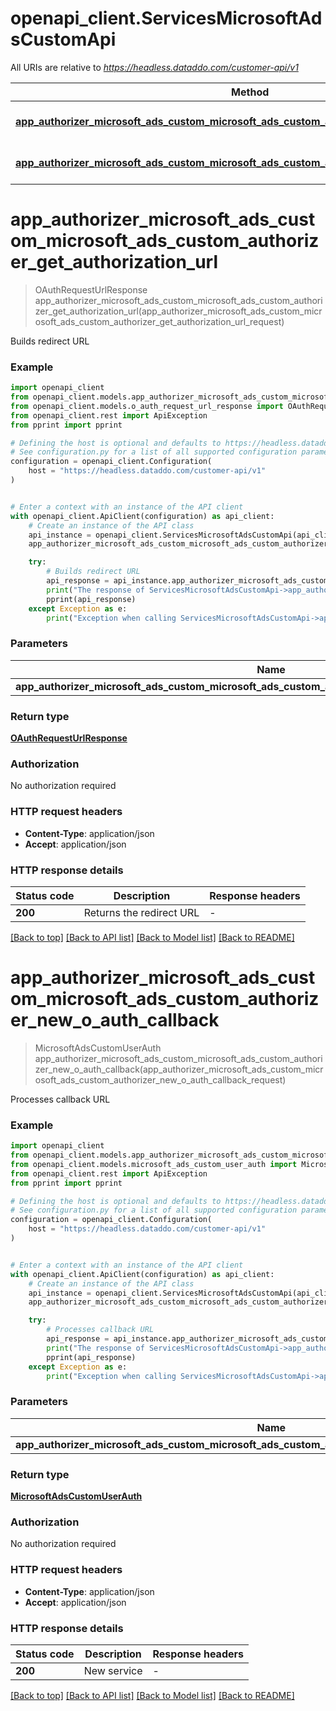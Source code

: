 # openapi_client.ServicesMicrosoftAdsCustomApi

All URIs are relative to *https://headless.dataddo.com/customer-api/v1*

Method | HTTP request | Description
------------- | ------------- | -------------
[**app_authorizer_microsoft_ads_custom_microsoft_ads_custom_authorizer_get_authorization_url**](ServicesMicrosoftAdsCustomApi.md#app_authorizer_microsoft_ads_custom_microsoft_ads_custom_authorizer_get_authorization_url) | **POST** /services/microsoft_ads_custom/oauth-request-url | Builds redirect URL
[**app_authorizer_microsoft_ads_custom_microsoft_ads_custom_authorizer_new_o_auth_callback**](ServicesMicrosoftAdsCustomApi.md#app_authorizer_microsoft_ads_custom_microsoft_ads_custom_authorizer_new_o_auth_callback) | **POST** /services/microsoft_ads_custom/oauth-process-callback | Processes callback URL


# **app_authorizer_microsoft_ads_custom_microsoft_ads_custom_authorizer_get_authorization_url**
> OAuthRequestUrlResponse app_authorizer_microsoft_ads_custom_microsoft_ads_custom_authorizer_get_authorization_url(app_authorizer_microsoft_ads_custom_microsoft_ads_custom_authorizer_get_authorization_url_request)

Builds redirect URL

### Example


```python
import openapi_client
from openapi_client.models.app_authorizer_microsoft_ads_custom_microsoft_ads_custom_authorizer_get_authorization_url_request import AppAuthorizerMicrosoftAdsCustomMicrosoftAdsCustomAuthorizerGetAuthorizationUrlRequest
from openapi_client.models.o_auth_request_url_response import OAuthRequestUrlResponse
from openapi_client.rest import ApiException
from pprint import pprint

# Defining the host is optional and defaults to https://headless.dataddo.com/customer-api/v1
# See configuration.py for a list of all supported configuration parameters.
configuration = openapi_client.Configuration(
    host = "https://headless.dataddo.com/customer-api/v1"
)


# Enter a context with an instance of the API client
with openapi_client.ApiClient(configuration) as api_client:
    # Create an instance of the API class
    api_instance = openapi_client.ServicesMicrosoftAdsCustomApi(api_client)
    app_authorizer_microsoft_ads_custom_microsoft_ads_custom_authorizer_get_authorization_url_request = openapi_client.AppAuthorizerMicrosoftAdsCustomMicrosoftAdsCustomAuthorizerGetAuthorizationUrlRequest() # AppAuthorizerMicrosoftAdsCustomMicrosoftAdsCustomAuthorizerGetAuthorizationUrlRequest | 

    try:
        # Builds redirect URL
        api_response = api_instance.app_authorizer_microsoft_ads_custom_microsoft_ads_custom_authorizer_get_authorization_url(app_authorizer_microsoft_ads_custom_microsoft_ads_custom_authorizer_get_authorization_url_request)
        print("The response of ServicesMicrosoftAdsCustomApi->app_authorizer_microsoft_ads_custom_microsoft_ads_custom_authorizer_get_authorization_url:\n")
        pprint(api_response)
    except Exception as e:
        print("Exception when calling ServicesMicrosoftAdsCustomApi->app_authorizer_microsoft_ads_custom_microsoft_ads_custom_authorizer_get_authorization_url: %s\n" % e)
```



### Parameters


Name | Type | Description  | Notes
------------- | ------------- | ------------- | -------------
 **app_authorizer_microsoft_ads_custom_microsoft_ads_custom_authorizer_get_authorization_url_request** | [**AppAuthorizerMicrosoftAdsCustomMicrosoftAdsCustomAuthorizerGetAuthorizationUrlRequest**](AppAuthorizerMicrosoftAdsCustomMicrosoftAdsCustomAuthorizerGetAuthorizationUrlRequest.md)|  | 

### Return type

[**OAuthRequestUrlResponse**](OAuthRequestUrlResponse.md)

### Authorization

No authorization required

### HTTP request headers

 - **Content-Type**: application/json
 - **Accept**: application/json

### HTTP response details

| Status code | Description | Response headers |
|-------------|-------------|------------------|
**200** | Returns the redirect URL |  -  |

[[Back to top]](#) [[Back to API list]](../README.md#documentation-for-api-endpoints) [[Back to Model list]](../README.md#documentation-for-models) [[Back to README]](../README.md)

# **app_authorizer_microsoft_ads_custom_microsoft_ads_custom_authorizer_new_o_auth_callback**
> MicrosoftAdsCustomUserAuth app_authorizer_microsoft_ads_custom_microsoft_ads_custom_authorizer_new_o_auth_callback(app_authorizer_microsoft_ads_custom_microsoft_ads_custom_authorizer_new_o_auth_callback_request)

Processes callback URL

### Example


```python
import openapi_client
from openapi_client.models.app_authorizer_microsoft_ads_custom_microsoft_ads_custom_authorizer_new_o_auth_callback_request import AppAuthorizerMicrosoftAdsCustomMicrosoftAdsCustomAuthorizerNewOAuthCallbackRequest
from openapi_client.models.microsoft_ads_custom_user_auth import MicrosoftAdsCustomUserAuth
from openapi_client.rest import ApiException
from pprint import pprint

# Defining the host is optional and defaults to https://headless.dataddo.com/customer-api/v1
# See configuration.py for a list of all supported configuration parameters.
configuration = openapi_client.Configuration(
    host = "https://headless.dataddo.com/customer-api/v1"
)


# Enter a context with an instance of the API client
with openapi_client.ApiClient(configuration) as api_client:
    # Create an instance of the API class
    api_instance = openapi_client.ServicesMicrosoftAdsCustomApi(api_client)
    app_authorizer_microsoft_ads_custom_microsoft_ads_custom_authorizer_new_o_auth_callback_request = openapi_client.AppAuthorizerMicrosoftAdsCustomMicrosoftAdsCustomAuthorizerNewOAuthCallbackRequest() # AppAuthorizerMicrosoftAdsCustomMicrosoftAdsCustomAuthorizerNewOAuthCallbackRequest | 

    try:
        # Processes callback URL
        api_response = api_instance.app_authorizer_microsoft_ads_custom_microsoft_ads_custom_authorizer_new_o_auth_callback(app_authorizer_microsoft_ads_custom_microsoft_ads_custom_authorizer_new_o_auth_callback_request)
        print("The response of ServicesMicrosoftAdsCustomApi->app_authorizer_microsoft_ads_custom_microsoft_ads_custom_authorizer_new_o_auth_callback:\n")
        pprint(api_response)
    except Exception as e:
        print("Exception when calling ServicesMicrosoftAdsCustomApi->app_authorizer_microsoft_ads_custom_microsoft_ads_custom_authorizer_new_o_auth_callback: %s\n" % e)
```



### Parameters


Name | Type | Description  | Notes
------------- | ------------- | ------------- | -------------
 **app_authorizer_microsoft_ads_custom_microsoft_ads_custom_authorizer_new_o_auth_callback_request** | [**AppAuthorizerMicrosoftAdsCustomMicrosoftAdsCustomAuthorizerNewOAuthCallbackRequest**](AppAuthorizerMicrosoftAdsCustomMicrosoftAdsCustomAuthorizerNewOAuthCallbackRequest.md)|  | 

### Return type

[**MicrosoftAdsCustomUserAuth**](MicrosoftAdsCustomUserAuth.md)

### Authorization

No authorization required

### HTTP request headers

 - **Content-Type**: application/json
 - **Accept**: application/json

### HTTP response details

| Status code | Description | Response headers |
|-------------|-------------|------------------|
**200** | New service |  -  |

[[Back to top]](#) [[Back to API list]](../README.md#documentation-for-api-endpoints) [[Back to Model list]](../README.md#documentation-for-models) [[Back to README]](../README.md)

